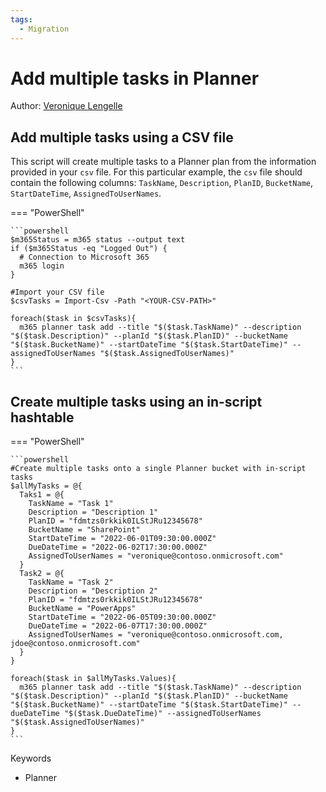 ```yaml
---
tags:
  - Migration  
---
```


# Add multiple tasks in Planner

Author: [Veronique Lengelle](https://veronicageek.com/2019/get-files-with-specific-names/)

## Add multiple tasks using a CSV file

This script will create multiple tasks to a Planner plan from the information provided in your `csv` file. For this particular example, the `csv` file should contain the following columns: `TaskName`, `Description`, `PlanID`, `BucketName`, `StartDateTime`, `AssignedToUserNames`.

=== "PowerShell"

    ```powershell
    $m365Status = m365 status --output text
    if ($m365Status -eq "Logged Out") {
      # Connection to Microsoft 365
      m365 login
    }

    #Import your CSV file
    $csvTasks = Import-Csv -Path "<YOUR-CSV-PATH>"

    foreach($task in $csvTasks){
      m365 planner task add --title "$($task.TaskName)" --description "$($task.Description)" --planId "$($task.PlanID)" --bucketName "$($task.BucketName)" --startDateTime "$($task.StartDateTime)" --assignedToUserNames "$($task.AssignedToUserNames)"
    }
    ```

## Create multiple tasks using an in-script hashtable

=== "PowerShell"

    ```powershell
    #Create multiple tasks onto a single Planner bucket with in-script tasks
    $allMyTasks = @{
      Taks1 = @{
        TaskName = "Task 1"
        Description = "Description 1"
        PlanID = "fdmtzs0rkkik0ILStJRu12345678"
        BucketName = "SharePoint"
        StartDateTime = "2022-06-01T09:30:00.000Z"
        DueDateTime = "2022-06-02T17:30:00.000Z"
        AssignedToUserNames = "veronique@contoso.onmicrosoft.com"
      }
      Task2 = @{
        TaskName = "Task 2"
        Description = "Description 2"
        PlanID = "fdmtzs0rkkik0ILStJRu12345678"
        BucketName = "PowerApps"
        StartDateTime = "2022-06-05T09:30:00.000Z"
        DueDateTime = "2022-06-07T17:30:00.000Z"
        AssignedToUserNames = "veronique@contoso.onmicrosoft.com, jdoe@contoso.onmicrosoft.com"
      }
    }

    foreach($task in $allMyTasks.Values){
      m365 planner task add --title "$($task.TaskName)" --description "$($task.Description)" --planId "$($task.PlanID)" --bucketName "$($task.BucketName)" --startDateTime "$($task.StartDateTime)" --dueDateTime "$($task.DueDateTime)" --assignedToUserNames "$($task.AssignedToUserNames)"
    }
    ```

Keywords

-   Planner
